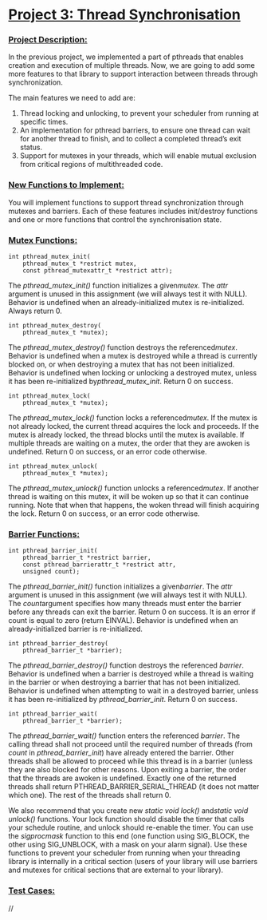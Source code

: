 # <ins>Project 3: Thread Synchronisation</ins>

### <ins>Project Description:</ins>
In the previous project, we implemented a part of pthreads that enables creation and execution of multiple threads. Now, we are going to add some more features to that library to support interaction between threads through synchronization.

The main features we need to add are:

1. Thread locking and unlocking, to prevent your scheduler from running at specific times.
2. An implementation for pthread barriers, to ensure one thread can wait for another thread
to finish, and to collect a completed thread’s exit status.
3. Support for mutexes in your threads, which will enable mutual exclusion from critical
regions of multithreaded code.

### <ins>New Functions to Implement:</ins>
You will implement functions to support thread synchronization through mutexes and barriers. Each of these features includes init/destroy functions and one or more functions that control the synchronisation state.

### <ins>Mutex Functions:</ins>

    int pthread_mutex_init(
        pthread_mutex_t *restrict ​mutex, 
        const pthread_mutexattr_t *restrict ​attr​);

The ​*pthread_mutex_init()​* function initializes a given ​*mutex​*. The ​*attr​* argument is unused in this assignment (we will always test it with NULL). Behavior is undefined when an already-initialized mutex is re-initialized. Always return 0.

    int pthread_mutex_destroy(
        pthread_mutex_t *​mutex​);

The ​*pthread_mutex_destroy()​* function destroys the referenced ​*mutex*​. Behavior is undefined when a mutex is destroyed while a thread is currently blocked on, or when destroying a mutex that has not been initialized. Behavior is undefined when locking or unlocking a destroyed mutex, unless it has been re-initialized by *​pthread_mutex_init*​. Return 0 on success.

    int pthread_mutex_lock(
        pthread_mutex_t *​mutex)​;

The ​*pthread_mutex_lock()​* function locks a referenced *​mutex​*. If the mutex is not already locked, the current thread acquires the lock and proceeds. If the mutex is already locked, the thread blocks until the mutex is available. If multiple threads are waiting on a mutex, the order that they are awoken is undefined. Return 0 on success, or an error code otherwise.

    int pthread_mutex_unlock(
        pthread_mutex_t *​mutex)​;

The ​*pthread_mutex_unlock()​* function unlocks a referenced *​mutex*​. If another thread is waiting on this mutex, it will be woken up so that it can continue running. Note that when that happens, the woken thread will finish acquiring the lock. Return 0 on success, or an error code otherwise.

### <ins>Barrier Functions:</ins>

    int pthread_barrier_init(
        pthread_barrier_t *restrict ​barrier,​ 
        const pthread_barrierattr_t *restrict ​attr​, 
        unsigned ​count)​;

The ​*pthread_barrier_init()​* function initializes a given ​*barrier*​. The *​attr​* argument is unused in this assignment (we will always test it with NULL). The ​*count​* argument specifies how
many threads must enter the barrier before any threads can exit the barrier. Return 0 on success. It is an error if count is equal to zero (return EINVAL). Behavior is undefined when an already-initialized barrier is re-initialized.

    int pthread_barrier_destroy(
        pthread_barrier_t *​barrier​);

The ​*pthread_barrier_destroy()​* function destroys the referenced *​barrier​*. Behavior is undefined when a barrier is destroyed while a thread is waiting in the barrier or when destroying a barrier that has not been initialized. Behavior is undefined when attempting to wait in a destroyed barrier, unless it has been re-initialized by *​pthread_barrier_init*​. Return 0 on success.

    int pthread_barrier_wait(
        pthread_barrier_t *​barrier​);

The ​*pthread_barrier_wait()​* function enters the referenced *barrier*. The calling thread shall not proceed until the required number of threads (from ​*count*​ in *pthread_barrier_init*) have already entered the barrier. Other threads shall be allowed to proceed while this thread is in a barrier (unless they are also blocked for other reasons. Upon exiting a barrier, the order that the threads are awoken is undefined. Exactly one of the returned threads shall return PTHREAD_BARRIER_SERIAL_THREAD (it does not matter which one). The rest of the threads shall return 0.

We also recommend that you create new *​static void lock()​* and ​*static void unlock()* functions. Your lock function should disable the timer that calls your schedule routine, and unlock should re-enable the timer. You can use the ​*sigprocmask​* function to this end (one function using SIG_BLOCK, the other using SIG_UNBLOCK, with a mask on your alarm signal). Use these functions to prevent your scheduler from running when your threading library is internally​ in a critical section (users of your library will use barriers and mutexes for critical sections that are external to your library).

### <ins>Test Cases:</ins>

//